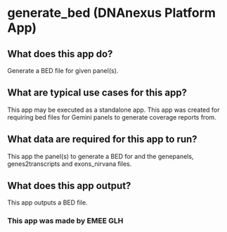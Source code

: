 # generate_bed (DNAnexus Platform App)

## What does this app do?

Generate a BED file for given panel(s).

## What are typical use cases for this app?

This app may be executed as a standalone app.
This app was created for requiring bed files for Gemini panels to generate coverage reports from.

## What data are required for this app to run?

This app the panel(s) to generate a BED for and the genepanels, genes2transcripts and exons_nirvana files.

## What does this app output?

This app outputs a BED file.

### This app was made by EMEE GLH
